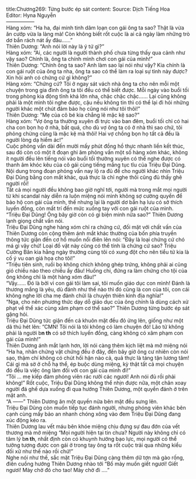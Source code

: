 title:Chương269: Từng bước ép sát
content:
Source: Dịch Tiếng Hoa<br>Editor: Hyna Nguyễn<br>—————–<br>Hàng xóm: “Ha ha, đại minh tinh dâm loạn con gái ông ta sao? Thật là vừa ăn cướp vừa la làng mà! Còn không biết rốt cuộc là ai cả ngày làm những trò dơ bẩn rách nát ấy đâu……”<br>Thiên Dương: “Anh nói lời này là ý tứ gì?”<br>Hàng xóm: “Ai, các người là người thành phố chưa từng thấy qua cảnh như vậy sao? Chính là, ông ta chính mình chơi con gái của mình!”<br>Thiên Dương: “Chính ông ta sao? Anh làm sao lại nói như vậy? Kia chính là con gái ruột của ông ta nha, ông ta sao có thể làm ra loại sự tình này được? Xin hỏi anh có chứng cứ gì không?”<br>Hàng xóm: “Chứng cứ? Tôi ở ngay sát vách nhà ông ta cho nên mỗi một chuyện trong gia đình ông ta tôi đều có thể biết được. Mỗi ngày vào buổi tối trong phòng kia động tĩnh khá lớn nha, chậc chậc chậc…… Lại cũng không phải là một mình tôi nghe được, cậu nếu không tin thì có thể lại đi hỏi những người khác một chút đảm bảo họ cũng nói như tôi thôi!”<br>Thiên Dương: “Mẹ của cô bé kia chẳng lẽ mặc kệ sao?”<br>Hàng xóm: “Vợ ông ta thường xuyên đi trực vào ban đêm, buổi tối chỉ có hai cha con bọn họ ở nhà, bất quá, cho dù vợ ông ta có ở nhà thì sao chứ, tôi phỏng chừng cũng là mặc kệ mà thôi! Hai vợ chồng bọn họ tất cả đều là người lòng dạ hiểm ác!”<br>Cuộc phỏng vấn dài đến mười mấy phút đồng hồ thực nhanh liền kết thúc, sau đó còn có một ít đoạn ghi âm phỏng vấn một số hàng xóm khác, không ít người đều lên tiếng nói vào buổi tối thường xuyên có thể nghe được có thanh âm khóc kêu của cô gái cùng tiếng mắng tục tĩu của Triệu Đại Dũng.<br>Nội dung trong đoạn phỏng vấn nay lộ ra đủ để cho người khác nhìn Triệu Đại Dũng bằng con mắt khác, quả thực là chỉ nghe thôi cũng đủ thấy ghê người rồi!<br>Tất cả mọi người đều không bao giờ nghĩ tới, người mà trong mắt mọi người từ khi scandal này diễn ra luôn miệng nói mình không sợ cường quyền để bảo hộ con gái của mình, thế nhưng lại là người dơ bẩn hạ lưu có sở thích luyến đồng, còn mất trí đến mức xuống tay với con gái ruột của mình.<br>“Triệu Đại Dũng! Ông bây giờ còn có gì biện minh nữa sao?” Thiên Dương lạnh giọng chất vấn nói.<br>Triệu Đại Dũng nghe hàng xóm chỉ ra chứng cứ, đối mặt với chất vấn của Thiên Dương còn cộng thêm ánh mắt khác thường của bốn phía truyền thông tức giận đến cơ hồ muốn nổi điên lên nói: “Đây là loại chứng cứ chó má gì vậy chứ! Loại đồ vật này cũng có thể tính là chứng cứ sao? Triệu Cường Bân kia hằng ngày thường cùng tôi có xung đột cho nên tiểu tử kia là cố ý vu oan giá họa cho tôi!”<br>“Triệu tiên sinh, ruồi bọ không chích không ghép trứng, không phải ai cũng gió chiều nào theo chiều ấy đâu! Huống chi, đứng ra làm chứng cho tội của ông không chỉ là một hàng xóm đâu!”<br>“Vậy…… Đó là bởi vì con gái tôi làm sai, tôi muốn giáo dục con mình! Đánh là thương mắng là yêu, dù đánh như thế nào thì đó cũng là con của tôi, con cái không nghe lời cha mẹ đánh chửi là chuyện thiên kinh địa nghĩa!”<br>“Nga, cho nên phương thức dạy dỗ giáo dục của ông chính là dùng cách xử phạt về thể xác cùng xâm phạm cơ thể sao?” Thiên Dương từng bước ép sát gặng hỏi.<br>Triệu Đại Dũng tức giận đến cả khuôn mặt đều đỏ ửng lên, giống như một dã thú hét lên: “CMN! Tôi nói là tôi không có làm chuyện đó! Lão tử không phải là người b**n th** có sở thích luyến đồng, càng không có xâm phạm con gái của mình!”<br>Thiên Dương ánh mắt lạnh hơn, lời nói càng thêm kịch liệt mà mở miệng nói “Ha ha, nhân chứng vật chứng đều ở đây, đến bây giờ ông cư nhiên còn nói sạo, thậm chí không có chút hối hận nào cả, quả thực là táng tận lương tâm! Cái gì mà sờ ở chỗ hạ thể, ép buộc dùng miệng, kỳ thật tất cả mọi chuyện đó đều là việc ông làm đối với con gái của mình đi!”<br>“Tôi … mẹ kiếp đám phóng viên rác rưởi các ngươi! Anh nói đủ rồi phải không!” Rốt cuộc, Triệu Đại Dũng không thể nhịn được nữa, một chân xoay người đá ghế dựa xuống đi qua hướng Thiên Dương, một quyền đánh ở trên mặt anh.<br>“A ——” Thiên Dương ăn một quyền nửa bên mặt đều sưng lên.<br>Triệu Đại Dũng còn muốn tiếp tục đánh người, nhưng phóng viên khác bên cạnh cùng mấy bảo an nhanh chóng xông vào đem Triệu Đại Dũng đang xúc động kéo ra.<br>Thiên Dương lau vết máu bên khóe miệng chịu đựng sự đau đớn của vết thương mà mở miệng “Mọi người hiện tại tin chưa? Người này không chỉ có tâm lý b**n th**, nhất định còn có khuynh hướng bạo lực, mọi người có thể tưởng tượng được con gái ở trong tay ông ta rốt cuộc trải qua những kiểu đối xử như thế nào rồi chứ!”<br>Nghe nói như thế, sắc mặt Triệu Đại Dũng càng thêm dữ tợn mà gào rống, điên cuồng hướng Thiên Dương nhào tới “Bố mày muốn giết ngươi! Giết ngươi! Mày chờ đó cho tao! Mày chờ đi ….”